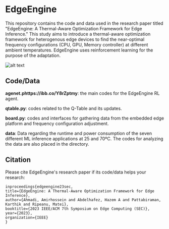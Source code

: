 # EdgeEngine

This repository contains the code and data used in the research paper titled "EdgeEngine: A Thermal-Aware Optimization Framework for Edge Inference." This study aims to introduce a thermal-aware optimization framework for heterogenous edge devices to find the near-optimal frequency configurations (CPU, GPU, Memory controller) at different ambient temperatures. EdgeEngine uses reinforcement learning for the purpose of the adaptation.

![alt text](https://imageupload.io/ib/6N9fw2HS70lB2kX_1697415457.png)

## Code/Data
**agenet.phttps://ibb.co/Y8rZptmy**: the main codes for the EdgeEngine RL agent.

**qtable.py**: codes related to the Q-Table and its updates.

**board.py**: codes and interfaces for gathering data from the embedded edge platform and frequency configuration adjustment.

**data**: Data regarding the runtime and power consumption of the seven different ML inference applications at 25 and 70ºC. The codes for analyzing the data are also placed in the directory.

## Citation

Please cite EdgeEngine's research paper if its code/data helps your research:

    inproceedings{edgeengine23sec,
    title={EdgeEngine: A Thermal-Aware Optimization Framework for Edge Inference},
    author={Ahmadi, Amirhossein and Abdelhafez, Hazem A and Pattabiraman, Karthik and Ripeanu, Matei},
    booktitle={2023 IEEE/ACM 7th Symposium on Edge Computing (SEC)},
    year={2023},
    organization={IEEE}
    }
